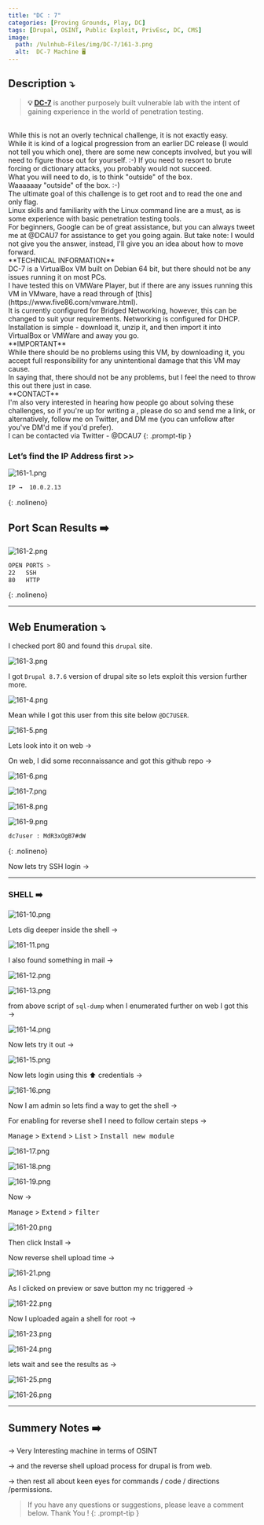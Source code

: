 ```yaml
---
title: "DC : 7"
categories: [Proving Grounds, Play, DC]
tags: [Drupal, OSINT, Public Exploit, PrivEsc, DC, CMS]
image:
  path: /Vulnhub-Files/img/DC-7/161-3.png
  alt:  DC-7 Machine 🖥️
---
```



## **Description ⤵️**

>**💡 [DC-7](https://www.vulnhub.com/entry/dc-7,356/)** is another purposely built vulnerable lab with the intent of gaining experience in the world of penetration testing.
<br>
While this is not an overly technical challenge, it is not exactly easy.
<br>
While it is kind of a logical progression from an earlier DC release (I would not tell you which one), there are some new concepts involved, but you will need to figure those out for yourself. :-) If you need to resort to brute forcing or dictionary attacks, you probably would not succeed.
<br>
What you will need to do, is to think "outside" of the box.
<br>
Waaaaaay "outside" of the box. :-)
<br>
The ultimate goal of this challenge is to get root and to read the one and only flag.
<br>
Linux skills and familiarity with the Linux command line are a must, as is some experience with basic penetration testing tools.
<br>
For beginners, Google can be of great assistance, but you can always tweet me at @DCAU7 for assistance to get you going again. But take note: I would not give you the answer, instead, I'll give you an idea about how to move forward.
<br>
**TECHNICAL INFORMATION**
<br>
DC-7 is a VirtualBox VM built on Debian 64 bit, but there should not be any issues running it on most PCs.
<br>
I have tested this on VMWare Player, but if there are any issues running this VM in VMware, have a read through of [this](https://www.five86.com/vmware.html).
<br>
It is currently configured for Bridged Networking, however, this can be changed to suit your requirements. Networking is configured for DHCP.
<br>
Installation is simple - download it, unzip it, and then import it into VirtualBox or VMWare and away you go.
<br>
**IMPORTANT**
<br>
While there should be no problems using this VM, by downloading it, you accept full responsibility for any unintentional damage that this VM may cause.
<br>
In saying that, there should not be any problems, but I feel the need to throw this out there just in case.
<br>
**CONTACT**
<br>
I'm also very interested in hearing how people go about solving these challenges, so if you're up for writing a , please do so and send me a link, or alternatively, follow me on Twitter, and DM me (you can unfollow after you've DM'd me if you'd prefer).
<br>
I can be contacted via Twitter - @DCAU7
{: .prompt-tip }

### Let’s find the IP Address first >>

![161-1.png](/Vulnhub-Files/img/DC-7/161-1.png)

```bash
IP →  10.0.2.13
```
{: .nolineno}

## Port Scan Results ➡️

![161-2.png](/Vulnhub-Files/img/DC-7/161-2.png)

```bash
OPEN PORTS >
22   SSH
80   HTTP
```
{: .nolineno}

___

## Web Enumeration ⤵️

I checked port 80 and found this `drupal` site.

![161-3.png](/Vulnhub-Files/img/DC-7/161-3.png)

I got `Drupal 8.7.6` version of drupal site so lets exploit this version further more.

![161-4.png](/Vulnhub-Files/img/DC-7/161-4.png)

Mean while I got this user from this site below `@DC7USER`.

![161-5.png](/Vulnhub-Files/img/DC-7/161-5.png)

Lets look into it on web →

On web, I did some reconnaissance and got this github repo →

![161-6.png](/Vulnhub-Files/img/DC-7/161-6.png)

![161-7.png](/Vulnhub-Files/img/DC-7/161-7.png)

![161-8.png](/Vulnhub-Files/img/DC-7/161-8.png)

![161-9.png](/Vulnhub-Files/img/DC-7/161-9.png)

```bash
dc7user : MdR3xOgB7#dW
```
{: .nolineno}

Now lets try SSH login →

___

### SHELL ➡️

![161-10.png](/Vulnhub-Files/img/DC-7/161-10.png)

Lets dig deeper inside the shell →

![161-11.png](/Vulnhub-Files/img/DC-7/161-11.png)

I also found something in mail →

![161-12.png](/Vulnhub-Files/img/DC-7/161-12.png)

![161-13.png](/Vulnhub-Files/img/DC-7/161-13.png)

from above script of `sql-dump` when I enumerated further on web I got this →

![161-14.png](/Vulnhub-Files/img/DC-7/161-14.png)

Now lets try it out →

![161-15.png](/Vulnhub-Files/img/DC-7/161-15.png)

Now lets login using this ⬆️ credentials →

![161-16.png](/Vulnhub-Files/img/DC-7/161-16.png)

Now I am admin so lets find a way to get the shell →

For enabling for reverse shell I need to follow certain steps →

<kbd>Manage</kbd> > <kbd>Extend</kbd> > <kbd>List</kbd> > <kbd>Install new module</kbd>

![161-17.png](/Vulnhub-Files/img/DC-7/161-17.png)

![161-18.png](/Vulnhub-Files/img/DC-7/161-18.png)

![161-19.png](/Vulnhub-Files/img/DC-7/161-19.png)

Now →

<kbd>Manage</kbd> > <kbd>Extend</kbd> > <kbd>filter</kbd>

![161-20.png](/Vulnhub-Files/img/DC-7/161-20.png)

Then click Install →

Now reverse shell upload time →

![161-21.png](/Vulnhub-Files/img/DC-7/161-21.png)

As I clicked on preview or save button my nc triggered →

![161-22.png](/Vulnhub-Files/img/DC-7/161-22.png)

Now I uploaded again a shell for root →

![161-23.png](/Vulnhub-Files/img/DC-7/161-23.png)

![161-24.png](/Vulnhub-Files/img/DC-7/161-24.png)

lets wait and see the results as →

![161-25.png](/Vulnhub-Files/img/DC-7/161-25.png)

![161-26.png](/Vulnhub-Files/img/DC-7/161-26.png)

____

## Summery Notes ➡️

→ Very Interesting machine in terms of OSINT

→ and the reverse shell upload process for drupal is from web.

→ then rest all about keen eyes for commands / code / directions /permissions.

> If you have any questions or suggestions, please leave a comment below.
Thank You ! 
{: .prompt-tip }